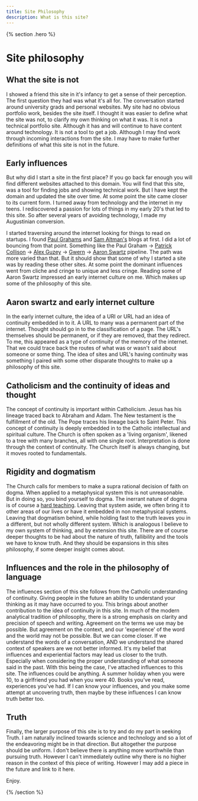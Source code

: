 ```yaml
---
title: Site Philosophy
description: What is this site?
---
```


{% section .hero %}
# Site philosophy 

## What the site is not
I showed a friend this site in it's infancy to get a sense of their perception. The first question they had was what it's all for. The conversation started around university grads and personal websites. My site had no obvious portfolio work, besides the site itself. I thought it was easier to define what the site was not, to clarify my own thinking on what it was. It is not a technical portfolio site. Although it has and will continue to have content around technology. It is not a tool to get a job. Although I may find work through incoming interactions from the site. I may have to make further definitions of what this site is not in the future.

## Early influences
But why did I start a site in the first place? If you go back far enough you will find different websites attached to this domain. You will find that this site, was a tool for finding jobs and showing technical work. But I have kept the domain and updated the site over time. At some point the site came closer to its current form. I turned away from technology and the internet in my teens. I rediscovered a passion for lots of things in my early 20's that led to this site. So after several years of avoiding technology, I made my Augustinian conversion.


I started traversing around the internet looking for things to read on startups. I found [Paul Grahams](http://www.paulgraham.com/) and [Sam Altman's](https://blog.samaltman.com/) blogs at first. I did a lot of bouncing from that point. Something like the Paul Graham -> [Patrick Collison](https://patrickcollison.com/) -> [Alex Guzey](https://guzey.com/) -> [Gwern](https://www.gwern.net/) -> [Aaron Swartz](http://www.aaronsw.com/weblog/) pipeline. The path was more varied than that. But it should show that some of why I started a site was by reading these other sites. At some point the dominant influences went from cliche and cringe to unique and less cringe. Reading some of Aaron Swartz impressed an early internet culture on me. Which makes up some of the philosophy of this site. 
## Aaron swartz and early internet culture
In the early internet culture, the idea of a URI or URL had an idea of continuity embedded in to it. A URL to many was a permanent part of the internet. Thought should go in to the classification of a page. The URL's themselves should be permanent, or if they are removed, that they redirect. To me, this appeared as a type of continuity of the memory of the internet. That we could trace back the routes of what was or wasn't said about someone or some thing. The idea of sites and URL's having continuity was something I paired with some other disparate thoughts to make up a philosophy of this site.

## Catholicism and the continuity of ideas and thought
The concept of continuity is important within Catholicism. Jesus has his lineage traced back to Abraham and Adam. The New testament is the fulfillment of the old. The Pope traces his lineage back to Saint Peter. This concept of continuity is deeply embedded in to the Catholic intellectual and spiritual culture. The Church is often spoken as a 'living organism', likened to a tree with many branches, all with one single root. Interpretation is done through the context of continuity. The Church itself is always changing, but it moves rooted to fundamentals. 

## Rigidity and dogmatism
The Church calls for members to make a supra rational decision of faith on dogma. When applied to a metaphysical system this is not unreasonable. But in doing so, you bind yourself to dogma. The inerrant nature of dogma is of course a [hard teaching](https://biblehub.com/john/6-60.htm). Leaving that system aside, we often bring it to other areas of our lives or have it embedded in non metaphysical systems. Leaving that dogmatism behind, while holding fast to the truth leaves you in a different, but not wholly different system. Which is analogous I believe to my own system of thinking, and by extension this site. There are of course deeper thoughts to be had about the nature of truth, fallibility and the tools we have to know truth. And they should be expansions in this sites philosophy, if some deeper insight comes about.

## Influences and the role in the philosophy of language
The influences section of this site follows from the Catholic understanding of continuity. Giving people in the future an ability to understand your thinking as it may have occurred to you. This brings about another contribution to the idea of continuity in this site. In much of the modern analytical tradition of philosophy, there is a strong emphasis on clarity and precision of speech and writing. Agreement on the terms we use may be possible. But agreement on the context, and our 'experience' of the word and the world may not be possible. But we can come closer. If we understand the words of a conversation, AND we understand the shared context of speakers are we not better informed. It's my belief that influences and experiential factors may lead us closer to the truth. Especially when considering the proper understanding of what someone said in the past. With this being the case, I've attached influences to this site. The influences could be anything. A summer holiday when you were 10, to a girlfriend you had when you were 40. Books you've read, experiences you've had. If I can know your influences, and you make some attempt at uncovering truth, then maybe by these influences I can know truth better too.

## Truth
Finally, the larger purpose of this site is to try and do my part in seeking Truth. I am naturally inclined towards science and technology and so a lot of the endeavoring might be in that direction. But altogether the purpose should be uniform. I don't believe there is anything more worthwhile than pursuing truth. However I can't immediately outline why there is no higher reason in the context of this piece of writing. However I may add a piece in the future and link to it here. 

Enjoy.

{% /section %}